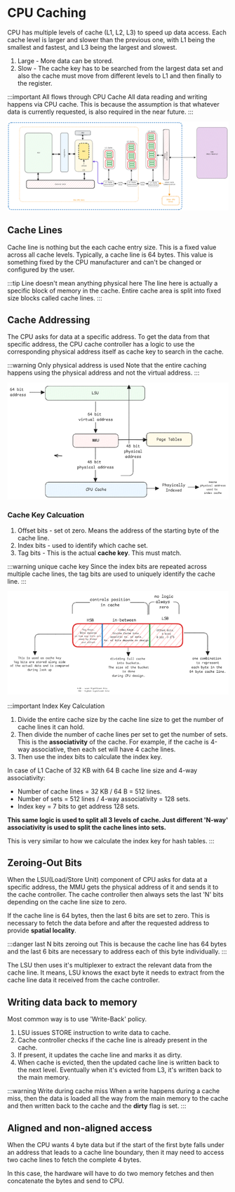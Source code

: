 # CPU Caching

CPU has multiple levels of cache (L1, L2, L3) to speed up data access.
Each cache level is larger and slower than the previous one, with L1 being the smallest and fastest,
and L3 being the largest and slowest.

1. Large - More data can be stored.
2. Slow - The cache key has to be searched from the largest data set and
   also the cache must move from different levels to L1 and then finally to the register.

:::important All flows through CPU Cache
All data reading and writing happens via CPU cache.
This is because the assumption is that whatever data is currently requested,
is also required in the near future.
:::

![cpu-cache](../../static/img/cpu-cache-lines.excalidraw.png)

## Cache Lines

Cache line is nothing but the each cache entry size.
This is a fixed value across all cache levels. Typically, a cache line is 64 bytes.
This value is something fixed by the CPU manufacturer and can't be changed or configured by the user.

:::tip Line doesn't mean anything physical here
The line here is actually a specific block of memory in the cache.
Entire cache area is split into fixed size blocks called cache lines.
:::

## Cache Addressing

The CPU asks for data at a specific address.
To get the data from that specific address,
the CPU cache controller has a logic to use the corresponding physical address itself
as cache key to search in the cache.

:::warning Only physical address is used
Note that the entire caching happens using the physical address and not the virtual address.
:::

![Cache Addressing](../../static/img/cpu-cache-mmu.excalidraw.png)

### Cache Key Calcuation

1. Offset bits - set ot zero. Means the address of the starting byte of the cache line.
2. Index bits - used to identify which cache set.
3. Tag bits - This is the actual **cache key**. This must match.

:::warning unique cache key
Since the index bits are repeated across multiple cache lines, the tag bits are used to uniquely identify the cache line.
:::

![Cache Key Generation](../../static/img/cpu-cache-split.excalidraw.png)

:::important Index Key Calculation

1. Divide the entire cache size by the cache line size to get the number of cache lines it can hold.
2. Then divide the number of cache lines per set to get the number of sets.
   This is the **associativity** of the cache.
   For example, if the cache is 4-way associative, then each set will have 4 cache lines.
3. Then use the index bits to calculate the index key.

In case of L1 Cache of 32 KB with 64 B cache line size and 4-way associativity:

- Number of cache lines = 32 KB / 64 B = 512 lines.
- Number of sets = 512 lines / 4-way associativity = 128 sets.
- Index key = 7 bits to get address 128 sets.

**This same logic is used to split all 3 levels of cache.
Just different 'N-way' associativity is used to split the cache lines into sets.**

This is very similar to how we calculate the index key for hash tables.
:::

## Zeroing-Out Bits

When the LSU(Load/Store Unit) component of CPU asks for data at a specific address,
the MMU gets the physical address of it and sends it to the cache controller.
The cache controller then always sets the last 'N' bits depending on the cache line size to zero.

If the cache line is 64 bytes, then the last 6 bits are set to zero.
This is necessary to fetch the data before and after the requested address to provide **spatial locality**.

:::danger last N bits zeroing out
This is because the cache line has 64 bytes
and the last 6 bits are necessary to address each of this byte individually.
:::

The LSU then uses it's multiplexer to extract the relevant data from the cache line.
It means, LSU knows the exact byte it needs to extract from the cache line data it received from the cache controller.

## Writing data back to memory

Most common way is to use 'Write-Back' policy.

1. LSU issues STORE instruction to write data to cache.
2. Cache controller checks if the cache line is already present in the cache.
3. If present, it updates the cache line and marks it as dirty.
4. When cache is evicted, then the updated cache line is written back to the next level.
   Eventually when it's evicted from L3, it's written back to the main memory.

:::warning Write during cache miss
When a write happens during a cache miss,
then the data is loaded all the way from the main memory to the cache
and then written back to the cache and the **dirty** flag is set.
:::

## Aligned and non-aligned access

When the CPU wants 4 byte data
but if the start of the first byte falls under an address that leads to a cache line boundary,
then it may need to access two cache lines to fetch the complete 4 bytes.

In this case, the hardware will have to do two memory fetches and
then concatenate the bytes and send to CPU.
